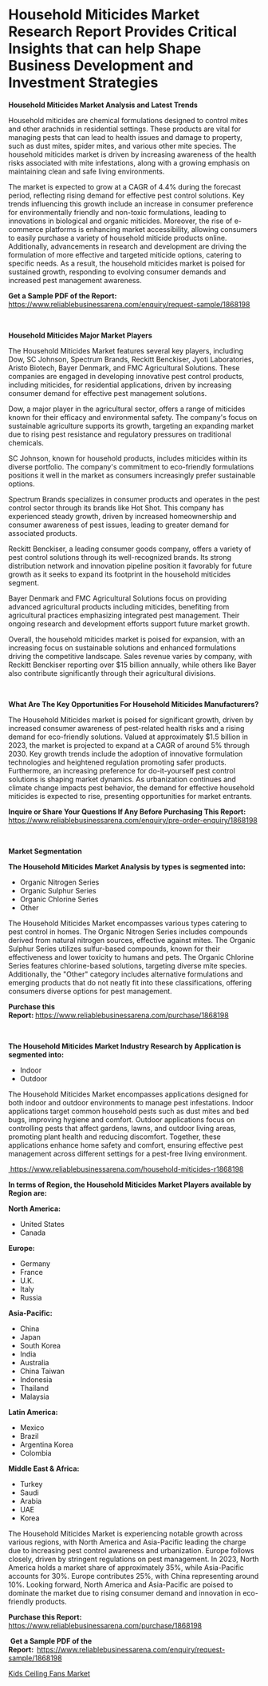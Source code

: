 <p><h1>Household Miticides Market Research Report Provides Critical Insights that can help Shape Business Development and Investment Strategies</h1></p><p><strong>Household Miticides Market Analysis and Latest Trends</strong></p>
<p><p>Household miticides are chemical formulations designed to control mites and other arachnids in residential settings. These products are vital for managing pests that can lead to health issues and damage to property, such as dust mites, spider mites, and various other mite species. The household miticides market is driven by increasing awareness of the health risks associated with mite infestations, along with a growing emphasis on maintaining clean and safe living environments.</p><p>The market is expected to grow at a CAGR of 4.4% during the forecast period, reflecting rising demand for effective pest control solutions. Key trends influencing this growth include an increase in consumer preference for environmentally friendly and non-toxic formulations, leading to innovations in biological and organic miticides. Moreover, the rise of e-commerce platforms is enhancing market accessibility, allowing consumers to easily purchase a variety of household miticide products online. Additionally, advancements in research and development are driving the formulation of more effective and targeted miticide options, catering to specific needs. As a result, the household miticides market is poised for sustained growth, responding to evolving consumer demands and increased pest management awareness.</p></p>
<p><strong>Get a Sample PDF of the Report:&nbsp;</strong> <a href="https://www.reliablebusinessarena.com/enquiry/request-sample/1868198?utm_campaign=2279&utm_medium=2&utm_source=Github&utm_content=ia&utm_term=10022025&utm_id=household-miticides">https://www.reliablebusinessarena.com/enquiry/request-sample/1868198</a></p>
<p>&nbsp;</p>
<p><strong>Household Miticides Major Market Players</strong></p>
<p><p>The Household Miticides Market features several key players, including Dow, SC Johnson, Spectrum Brands, Reckitt Benckiser, Jyoti Laboratories, Aristo Biotech, Bayer Denmark, and FMC Agricultural Solutions. These companies are engaged in developing innovative pest control products, including miticides, for residential applications, driven by increasing consumer demand for effective pest management solutions.</p><p>Dow, a major player in the agricultural sector, offers a range of miticides known for their efficacy and environmental safety. The company's focus on sustainable agriculture supports its growth, targeting an expanding market due to rising pest resistance and regulatory pressures on traditional chemicals.</p><p>SC Johnson, known for household products, includes miticides within its diverse portfolio. The company's commitment to eco-friendly formulations positions it well in the market as consumers increasingly prefer sustainable options.</p><p>Spectrum Brands specializes in consumer products and operates in the pest control sector through its brands like Hot Shot. This company has experienced steady growth, driven by increased homeownership and consumer awareness of pest issues, leading to greater demand for associated products.</p><p>Reckitt Benckiser, a leading consumer goods company, offers a variety of pest control solutions through its well-recognized brands. Its strong distribution network and innovation pipeline position it favorably for future growth as it seeks to expand its footprint in the household miticides segment.</p><p>Bayer Denmark and FMC Agricultural Solutions focus on providing advanced agricultural products including miticides, benefiting from agricultural practices emphasizing integrated pest management. Their ongoing research and development efforts support future market growth.</p><p>Overall, the household miticides market is poised for expansion, with an increasing focus on sustainable solutions and enhanced formulations driving the competitive landscape. Sales revenue varies by company, with Reckitt Benckiser reporting over $15 billion annually, while others like Bayer also contribute significantly through their agricultural divisions.</p></p>
<p>&nbsp;</p>
<p><strong>What Are The Key Opportunities For Household Miticides Manufacturers?</strong></p>
<p><p>The Household Miticides market is poised for significant growth, driven by increased consumer awareness of pest-related health risks and a rising demand for eco-friendly solutions. Valued at approximately $1.5 billion in 2023, the market is projected to expand at a CAGR of around 5% through 2030. Key growth trends include the adoption of innovative formulation technologies and heightened regulation promoting safer products. Furthermore, an increasing preference for do-it-yourself pest control solutions is shaping market dynamics. As urbanization continues and climate change impacts pest behavior, the demand for effective household miticides is expected to rise, presenting opportunities for market entrants.</p></p>
<p><strong>Inquire or Share Your Questions If Any Before Purchasing This Report:</strong> <a href="https://www.reliablebusinessarena.com/enquiry/pre-order-enquiry/1868198?utm_campaign=2279&utm_medium=2&utm_source=Github&utm_content=ia&utm_term=10022025&utm_id=household-miticides">https://www.reliablebusinessarena.com/enquiry/pre-order-enquiry/1868198</a></p>
<p>&nbsp;</p>
<p><strong>Market Segmentation</strong></p>
<p><strong>The Household Miticides Market Analysis by types is segmented into:</strong></p>
<p><ul><li>Organic Nitrogen Series</li><li>Organic Sulphur Series</li><li>Organic Chlorine Series</li><li>Other</li></ul></p>
<p><p>The Household Miticides Market encompasses various types catering to pest control in homes. The Organic Nitrogen Series includes compounds derived from natural nitrogen sources, effective against mites. The Organic Sulphur Series utilizes sulfur-based compounds, known for their effectiveness and lower toxicity to humans and pets. The Organic Chlorine Series features chlorine-based solutions, targeting diverse mite species. Additionally, the "Other" category includes alternative formulations and emerging products that do not neatly fit into these classifications, offering consumers diverse options for pest management.</p></p>
<p><strong>Purchase this Report:&nbsp;</strong><a href="https://www.reliablebusinessarena.com/purchase/1868198?utm_campaign=2279&utm_medium=2&utm_source=Github&utm_content=ia&utm_term=10022025&utm_id=household-miticides">https://www.reliablebusinessarena.com/purchase/1868198</a></p>
<p>&nbsp;</p>
<p><strong>The Household Miticides Market Industry Research by Application is segmented into:</strong></p>
<p><ul><li>Indoor</li><li>Outdoor</li></ul></p>
<p><p>The Household Miticides Market encompasses applications designed for both indoor and outdoor environments to manage pest infestations. Indoor applications target common household pests such as dust mites and bed bugs, improving hygiene and comfort. Outdoor applications focus on controlling pests that affect gardens, lawns, and outdoor living areas, promoting plant health and reducing discomfort. Together, these applications enhance home safety and comfort, ensuring effective pest management across different settings for a pest-free living environment.</p></p>
<p><a href="https://www.reliablebusinessarena.com/household-miticides-r1868198?utm_campaign=2279&utm_medium=2&utm_source=Github&utm_content=ia&utm_term=10022025&utm_id=household-miticides">&nbsp;https://www.reliablebusinessarena.com/household-miticides-r1868198</a></p>
<p><strong>In terms of Region, the Household Miticides Market Players available by Region are:</strong></p>
<p>
    <p> <strong> North America: </strong>
        <ul>
            <li>United States</li>
            <li>Canada</li>
        </ul>
        </p> 
    <p> <strong> Europe: </strong>
        <ul>
            <li>Germany</li>
            <li>France</li>
            <li>U.K.</li>
            <li>Italy</li>
            <li>Russia</li>
        </ul>
        </p> 
    <p> <strong> Asia-Pacific: </strong>
        <ul>
            <li>China</li>
            <li>Japan</li>
            <li>South Korea</li>
            <li>India</li>
            <li>Australia</li>
            <li>China Taiwan</li>
            <li>Indonesia</li>
            <li>Thailand</li>
            <li>Malaysia</li>
        </ul>
        </p> 
    <p> <strong> Latin America: </strong>
        <ul>
            <li>Mexico</li>
            <li>Brazil</li>
            <li>Argentina Korea</li>
            <li>Colombia</li>
        </ul>
        </p> 
    <p> <strong> Middle East & Africa: </strong>
        <ul>
            <li>Turkey</li>
            <li>Saudi</li>
            <li>Arabia</li>
            <li>UAE</li>
            <li>Korea</li>
        </ul>
    </p>
    </p>
<p><p>The Household Miticides Market is experiencing notable growth across various regions, with North America and Asia-Pacific leading the charge due to increasing pest control awareness and urbanization. Europe follows closely, driven by stringent regulations on pest management. In 2023, North America holds a market share of approximately 35%, while Asia-Pacific accounts for 30%. Europe contributes 25%, with China representing around 10%. Looking forward, North America and Asia-Pacific are poised to dominate the market due to rising consumer demand and innovation in eco-friendly products.</p></p>
<p><strong>Purchase this Report: </strong><a href="https://www.reliablebusinessarena.com/purchase/1868198?utm_campaign=2279&utm_medium=2&utm_source=Github&utm_content=ia&utm_term=10022025&utm_id=household-miticides">https://www.reliablebusinessarena.com/purchase/1868198</a></p>
<p>&nbsp;<strong>Get a Sample PDF of the Report:&nbsp;&nbsp;</strong><a href="https://www.reliablebusinessarena.com/enquiry/request-sample/1868198?utm_campaign=2279&utm_medium=2&utm_source=Github&utm_content=ia&utm_term=10022025&utm_id=household-miticides">https://www.reliablebusinessarena.com/enquiry/request-sample/1868198</a></p>
<p><strong></strong></p>
<p><p><a href="https://github.com/mayabungard8092/Market-Research-Report-List-1/blob/main/kids-ceiling-fans-market.md?utm_campaign=2279&utm_medium=2&utm_source=Github&utm_content=ia&utm_term=10022025&utm_id=household-miticides">Kids Ceiling Fans Market</a></p></p>
